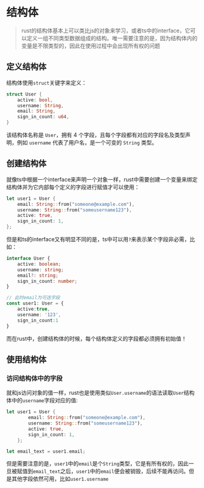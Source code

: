 # 结构体
> rust的结构体基本上可以类比js的对象来学习，或者ts中的interface，它可以定义一组不同类型数据组成的结构。唯一需要注意的是，因为结构体内的变量是不限类型的，因此在使用过程中会出现所有权的问题

## 定义结构体
结构体使用`struct`关键字来定义：
```rust
struct User {
    active: bool,
    username: String,
    email: String,
    sign_in_count: u64,
}
```
该结构体名称是 `User`，拥有 4 个字段，且每个字段都有对应的字段名及类型声明，例如 `username` 代表了用户名，是一个可变的 `String` 类型。

## 创建结构体
就像ts中根据一个interface来声明一个对象一样，rust中需要创建一个变量来绑定结构体并为它内部每个定义的字段进行赋值才可以使用：
```rust
let user1 = User {
    email: String::from("someone@example.com"),
    username: String::from("someusername123"),
    active: true,
    sign_in_count: 1,
};
```
但是和ts的interface又有明显不同的是，ts中可以用`?`来表示某个字段非必需，比如：
```typescript
interface User {
    active: boolean;
    username: string;
    email?: string;
    sign_in_count: number;
}

// 此时email为可选字段
const user1: User = {
    active:true,
    username: '123',
    sign_in_count:1
}
```
而在rust中，创建结构体的时候，每个结构体定义的字段都必须拥有初始值！

## 使用结构体

### 访问结构体中的字段
就和js访问对象的值一样，rust也是使用类似`User.username`的语法读取`User`结构体中的`username`字段对应的值:
```rust
let user1 = User {
        email: String::from("someone@example.com"),
        username: String::from("someusername123"),
        active: true,
        sign_in_count: 1,
    };

let email_text = user1.email;
```
但是需要注意的是，`user1`中的`email`是个`String`类型，它是有所有权的，因此一旦被赋值到`email_text`之后，`user1`中的`email`便会被销毁，后续不能再访问。但是其他字段依然可用，比如`user1.username`